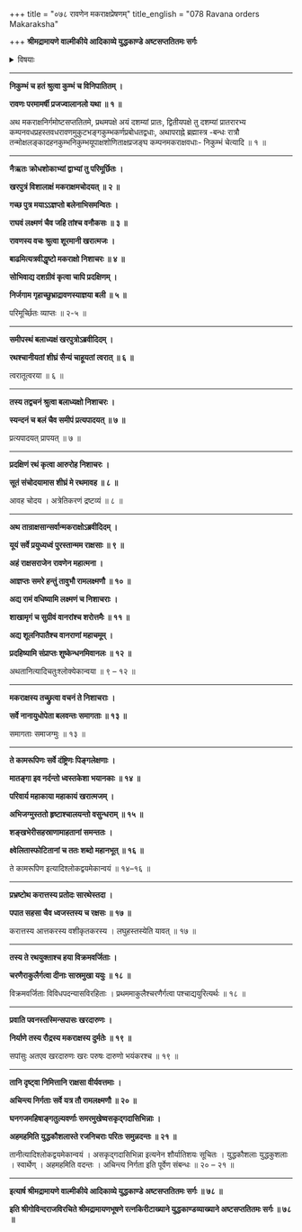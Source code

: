 +++
title = "०७८ रावणेन मकराक्षप्रेषणम्"
title_english = "078 Ravana orders Makaraksha"

+++
**श्रीमद्रामायणे वाल्मीकीये आदिकाव्ये युद्धकाण्डे अष्टसप्ततितमः सर्गः**


<details><summary>विषयाः</summary>

रावणप्रेरणया समरायनिस्सरतिमकराक्षे राक्षसैस्तत्समयसमुद्भूतदुर्निमित्तनिरीक्षणेपि तदलक्षीकरणेनरणाय तदनुसरणम् ॥ १ ॥

</details>


****

**निकुम्भं च हतं श्रुत्वा कुम्भं च विनिपातितम् ।**

**रावणः परमामर्षी प्रजज्वालानलो यथा ॥ १ ॥**

अथ मकराक्षनिर्गमोष्टसप्ततितमे, प्रथमपक्षे अयं दशम्यां प्रातः, द्वितीयपक्षे तु दशम्यां प्रातरारभ्य कम्पनवधप्रहस्तवधरावणमुकुटभङ्गकुम्भकर्णप्रबोधतद्वधाः, अथापराह्ने ब्रह्मास्त्र -बन्धः रात्रौ तन्मोक्षलङ्कादहनकुम्भनिकुम्भयूपाक्षशोणिताक्षप्रजङ्घ कम्पनमकराक्षवधाः- निकुम्भं चेत्यादि ॥ १ ॥

****

**नैऋतः क्रोधशोकाभ्यां द्वाभ्यां तु परिमूर्छितः ।**

**खरपुत्रं विशालाक्षं मकराक्षमचोदयत् ॥ २ ॥**

**गच्छ पुत्र मयाऽऽज्ञप्तो बलेनाभिसमन्वितः ।**

**राघवं लक्ष्मणं चैव जहि तांश्च वनौकसः ॥ ३ ॥**

**रावणस्य वचः श्रुत्वा शूरमानी खरात्मजः ।**

**बाढमित्यत्रवीद्धृष्टो मकराक्षो निशाचरः ॥ ४ ॥**

**सोभिवाद्य दशग्रीवं कृत्वा चापि प्रदक्षिणम् ।**

**निर्जगाम गृहाच्छुभ्राद्रावणस्याज्ञया बली ॥ ५ ॥**

परिमूर्च्छितः व्याप्तः ॥ २-५ ॥

****

**समीपस्थं बलाध्यक्षं खरपुत्रोऽब्रवीदिदम् ।**

**रथश्चानीयतां शीघ्रं सैन्यं चाहूयतां त्वरात् ॥ ६ ॥**

त्वरातूत्वरया ॥ ६ ॥

****

**तस्य तद्वचनं श्रुत्वा बलाध्यक्षो निशाचरः ।**

**स्यन्दनं च बलं चैव समीपं प्रत्यपादयत् ॥ ७ ॥**

प्रत्यपादयत् प्रापयत् ॥ ७ ॥

****

**प्रदक्षिणं रथं कृत्वा आरुरोह निशाचरः ।**

**सूतं संचोदयामास शीघ्रं मे रथमावह ॥ ८ ॥**

आवह चोदय । अत्रेतिकरणं द्रष्टव्यं ॥ ८ ॥

****

**अथ तान्राक्षसान्सर्वान्मकराक्षोऽब्रवीदिदम् ।**

**यूयं सर्वे प्रयुध्यध्वं पुरस्तान्मम राक्षसाः ॥ ९ ॥**

**अहं राक्षसराजेन रावणेन महात्मना ।**

**आज्ञप्तः समरे हन्तुं तावुभौ रामलक्ष्मणौ ॥ १० ॥**

**अद्य रामं वधिष्यामि लक्ष्मणं च निशाचराः ।**

**शाखामृगं च सुग्रीवं वानरांश्च शरोत्तमैः ॥ ११ ॥**

**अद्य शूलनिपातैश्च वानराणां महाचमूम् ।**

**प्रदहिष्यामि संप्राप्तः शुष्केन्धनमिवानलः ॥ १२ ॥**

अथतानित्यादिचतुःश्लोक्येकान्वया ॥ ९ – १२ ॥

****

**मकराक्षस्य तच्छ्रुत्वा वचनं ते निशाचराः ।**

**सर्वे नानायुधोपेता बलवन्तः समागताः ॥ १३ ॥**

समागताः समाजग्मुः ॥ १३ ॥

****

**ते कामरूपिणः सर्वे दंष्ट्रिणः पिङ्गलेक्षणाः ।**

**मातङ्गा इव नर्दन्तो ध्वस्तकेशा भयानकाः ॥ १४ ॥**

**परिवार्य महाकाया महाकायं खरात्मजम् ।**

**अभिजग्मुस्ततो हृष्टाश्चालयन्तो वसुन्धराम् ॥ १५ ॥**

**शङ्खभेरीसहस्राणामाहतानां समन्ततः ।**

**क्ष्वेलितास्फोटितानां च ततः शब्दो महानभूत् ॥ १६ ॥**

ते कामरूपिण इत्यादिश्लोकद्वयमेकान्वयं ॥ १४–१६ ॥

****

**प्रभ्रष्टोथ करात्तस्य प्रतोदः सारथेस्तदा ।**

**पपात सहसा चैव ध्वजस्तस्य च रक्षसः ॥ १७ ॥**

करात्तस्य आत्तकरस्य वशीकृतकरस्य । लघुहस्तस्येति यावत् ॥ १७ ॥

****

**तस्य ते रथयुक्ताश्च हया विक्रमवर्जिताः ।**

**चरणैराकुलैर्गत्वा दीनाः सास्रमुखा ययुः ॥ १८ ॥**

विक्रमवर्जिताः विविधपदन्यासविरहिताः । प्रथममाकुलैश्चरणैर्गत्वा पश्चाद्ययुरित्यर्थः ॥ १८ ॥

****

**प्रवाति पवनस्तस्मिन्सपासः खरदारुणः ।**

**निर्याणे तस्य रौद्रस्य मकराक्षस्य दुर्मतेः ॥ १९ ॥**

सपांसुः अतएव खरदारुणः खरः परुषः दारुणो भयंकरश्च ॥ १९ ॥

****

**तानि दृष्ट्वा निमित्तानि राक्षसा वीर्यवत्तमाः ।**

**अचिन्त्य निर्गताः सर्वे यत्र तौ रामलक्ष्मणौ ॥ २० ॥**

**घनगजमहिषाङ्गतुल्यवर्णाः समरमुखेष्वसकृद्गदासिभिन्नाः ।**

**अहमहमिति युद्धकौशलास्ते रजनिचराः परितः समुन्नदन्तः ॥ २१ ॥**

तानीत्यादिश्लोकद्वयमेकान्वयं । असकृद्गदासिभिन्ना इत्यनेन शौर्यातिशयः सूचितः । युद्धकौशलाः युद्धकुशलाः । स्वार्थेण् । अहमहमिति वदन्तः । अचिन्त्य निर्गता इति पूर्वेण संबन्धः ॥ २० – २१ ॥

****

**इत्यार्ष श्रीमद्रामायणे वाल्मीकीये आदिकाव्ये युद्धकाण्डे अष्टसप्ततितमः सर्गः ॥ ७८ ॥**

**इति श्रीगोविन्दराजविरचिते श्रीमद्रामायणभूषणे रत्नकिरीटाख्याने युद्धकाण्डव्याख्याने अष्टसप्ततितमः सर्गः ॥ ७८ ॥**
